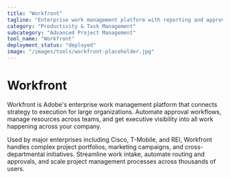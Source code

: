 ```yaml
---
title: "Workfront"
tagline: "Enterprise work management platform with reporting and approval flows"
category: "Productivity & Task Management"
subcategory: "Advanced Project Management"
tool_name: "Workfront"
deployment_status: "deployed"
image: "/images/tools/workfront-placeholder.jpg"
---
```


# Workfront

Workfront is Adobe's enterprise work management platform that connects strategy to execution for large organizations. Automate approval workflows, manage resources across teams, and get executive visibility into all work happening across your company.

Used by major enterprises including Cisco, T-Mobile, and REI, Workfront handles complex project portfolios, marketing campaigns, and cross-departmental initiatives. Streamline work intake, automate routing and approvals, and scale project management processes across thousands of users.
